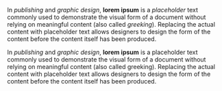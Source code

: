 In <i>publishing</i> and <i>graphic design</i>, <b>lorem ipsum</b> is a <i>placeholder</i> text commonly used to demonstrate the visual form of a document without relying on meaningful content (also called <i>greeking</i>). Replacing the actual content with placeholder text allows designers to design the form of the content before the content itself has been produced.

In *publishing* and *graphic design*, __lorem ipsum__ is a placeholder text commonly used to demonstrate the visual form of a document without relying on meaningful content (also called greeking). Replacing the actual content with placeholder text allows designers to design the form of the content before the content itself has been produced.
